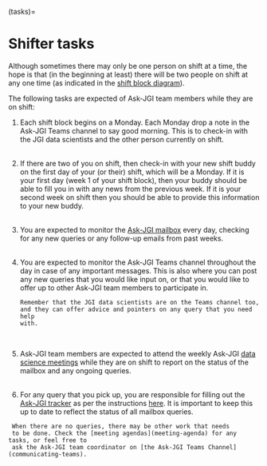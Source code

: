 (tasks)=
# Shifter tasks

Although sometimes there may only be one person on shift at a time,
the hope is that (in the beginning at least) there will be two people
on shift at any one time (as indicated in the [shift block
diagram](diagram)). 

The following tasks are expected of Ask-JGI team members while they
are on shift:

1. Each shift block begins on a Monday. Each Monday drop a note in
the Ask-JGI Teams channel to say good morning. This is to check-in
with the JGI data scientists and the other person currently on shift. </br></br>

2. If there are two of you on shift, then check-in with your new shift
buddy on the first day of your (or their) shift, which will be a
Monday. If it is your first day (week 1 of your shift block), then your buddy should be able to
fill you in with any news from the previous week. If it is your second
week on shift then you should be able to provide this information to
your new buddy. </br></br>
3. You are expected to monitor the [Ask-JGI
  mailbox](https://outlook.office.com/mail/ask-jgi@bristol.ac.uk/inbox) every day, checking
   for any new queries or any follow-up emails from past weeks.
   </br></br>
4. You are expected to monitor the Ask-JGI Teams channel
   throughout the day in case of any important messages. This is also
   where you can post any new queries that you would like input on, or
   that you would like to offer up to other Ask-JGI team members to
   participate in.
   ```{tip}
   Remember that the JGI data scientists are on the Teams channel too,
   and they can offer advice and pointers on any query that you need help
   with.
   ```
   </br>
5. Ask-JGI team members are expected to attend the weekly Ask-JGI
[data science meetings](meetings) while they are on shift to report on
the status of the mailbox and any ongoing queries.
</br></br>
6. For any query that you pick up, you are responsible for filling out
   the [Ask-JGI
   tracker](https://uob.sharepoint.com/teams/grp-jeangoldinginstituteteam/Lists/AskJGI%20tracker/) 
   as per the instructions [here](filler). It is
   important to keep this up to date to reflect the status of all
   mailbox queries.

  ```{note}
   When there are no queries, there may be other work that needs
   to be done. Check the [meeting agendas](meeting-agenda) for any tasks, or feel free to 
   ask the Ask-JGI team coordinator on [the Ask-JGI Teams Channel](communicating-teams).
   ```
